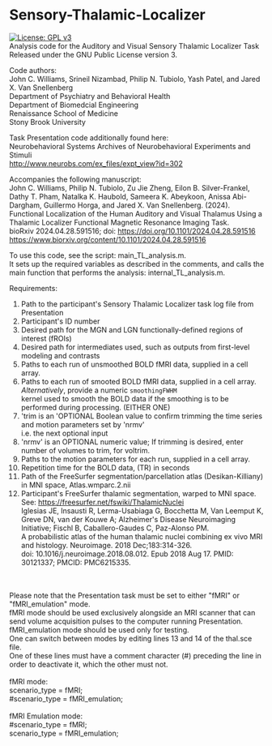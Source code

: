 # Sensory-Thalamic-Localizer
[![License: GPL v3](https://img.shields.io/badge/License-GPLv3-blue.svg)](https://www.gnu.org/licenses/gpl-3.0) <br>
Analysis code for the Auditory and Visual Sensory Thalamic Localizer Task<br>
Released under the GNU Public License version 3.

Code authors: <br>
John C. Williams, Srineil Nizambad, Philip N. Tubiolo, Yash Patel, and Jared X. Van Snellenberg<br>
Department of Psychiatry and Behavioral Health<br>
Department of Biomedcial Engineering<br>
Renaissance School of Medicine<br>
Stony Brook University

Task Presentation code additionally found here:<br>
Neurobehavioral Systems Archives of Neurobehavioral Experiments and Stimuli<br>
http://www.neurobs.com/ex_files/expt_view?id=302

Accompanies the following manuscript:<br>
John C. Williams, Philip N. Tubiolo, Zu Jie Zheng, Eilon B. Silver-Frankel, Dathy T. Pham, Natalka K. Haubold, Sameera K. Abeykoon, Anissa Abi-Dargham, Guillermo Horga, and Jared X. Van Snellenberg. (2024).<br>
Functional Localization of the Human Auditory and Visual Thalamus Using a Thalamic Localizer Functional Magnetic Resonance Imaging Task.<br>
bioRxiv 2024.04.28.591516; doi: https://doi.org/10.1101/2024.04.28.591516<br>
https://www.biorxiv.org/content/10.1101/2024.04.28.591516

To use this code, see the script: main_TL_analysis.m.<br>
It sets up the required variables as described in the comments, and calls the main function that performs the analysis: internal_TL_analysis.m.

Requirements:<br>
1. Path to the participant's Sensory Thalamic Localizer task log file from Presentation
2. Participant's ID number
3. Desired path for the MGN and LGN functionally-defined regions of interest (fROIs)
4. Desired path for intermediates used, such as outputs from first-level modeling and contrasts
5. Paths to each run of unsmoothed BOLD fMRI data, supplied in a cell array.
6. Paths to each run of smooted BOLD fMRI data, supplied in a cell array. *Alternatively*, provide a numeric `smoothingFWHM` <br> 
   kernel used to smooth the BOLD data if the smoothing is to be performed during processing. (EITHER ONE)
7. 'trim is an 'OPTIONAL Boolean value to confirm trimming the time series and motion parameters set by 'nrmv' <br> 
   i.e. the next optional input
8. 'nrmv' is an OPTIONAL numeric value; If trimming is desired, enter number of volumes to trim, for voltrim.
9. Paths to the motion parameters for each run, supplied in a cell array.
10. Repetition time for the BOLD data, (TR) in seconds
11. Path of the FreeSurfer segmentation/parcellation atlas (Desikan-Killiany) in MNI space, Atlas.wmparc.2.nii
12. Participant's FreeSurfer thalamic segmentation, warped to MNI space.<br>
    See: https://freesurfer.net/fswiki/ThalamicNuclei<br>
    Iglesias JE, Insausti R, Lerma-Usabiaga G, Bocchetta M, Van Leemput K, Greve DN, van der Kouwe A; Alzheimer's Disease Neuroimaging Initiative; Fischl B, Caballero-Gaudes C, Paz-Alonso PM.<br>
    A probabilistic atlas of the human thalamic nuclei combining ex vivo MRI and histology. Neuroimage. 2018 Dec;183:314-326.<br>
    doi: 10.1016/j.neuroimage.2018.08.012. Epub 2018 Aug 17. PMID: 30121337; PMCID: PMC6215335.<br>
<br>
<br>
Please note that the Presentation task must be set to either "fMRI" or "fMRI_emulation" mode.<br>
fMRI mode should be used exclusively alongside an MRI scanner that can send volume acquisition pulses to the computer running Presentation.<br>
fMRI_emulation mode should be used only for testing.<br>
One can switch between modes by editing lines 13 and 14 of the thal.sce file. <br>
One of these lines must have a comment character (#) preceding the line in order to deactivate it, which the other must not.<br>
<br>
fMRI mode:<br>
scenario_type = fMRI;<br>
#scenario_type = fMRI_emulation;<br>
<br>
fMRI Emulation mode:<br>
#scenario_type = fMRI;<br>
scenario_type = fMRI_emulation;<br>
